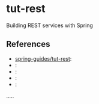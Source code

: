 tut-rest
========

Building REST services with Spring


References
----------
- [spring-guides/tut-rest](https://github.com/spring-guides/tut-rest "spring-guides/tut-rest"):
- []( ""):
- []( ""):
- []( ""):
- []( ""):

.....
